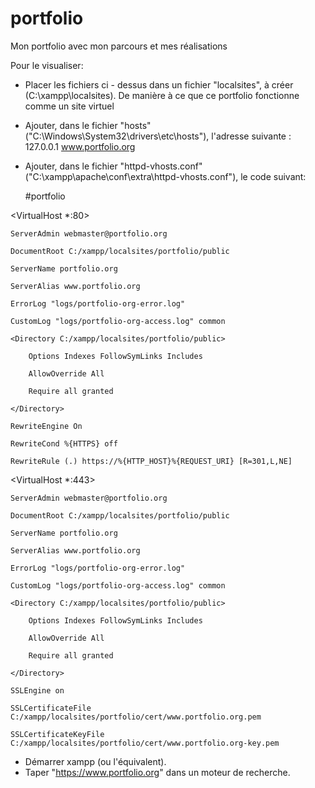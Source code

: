 # portfolio
Mon portfolio avec mon parcours et mes réalisations

Pour le visualiser:


- Placer les fichiers ci - dessus dans un fichier "localsites", à créer (C:\xampp\localsites). De manière à ce que ce portfolio fonctionne comme un site virtuel
- Ajouter, dans le fichier "hosts" ("C:\Windows\System32\drivers\etc\hosts"), l'adresse suivante : 127.0.0.1 www.portfolio.org
- Ajouter, dans le fichier "httpd-vhosts.conf" ("C:\xampp\apache\conf\extra\httpd-vhosts.conf"), le code suivant:

  #portfolio
  
<VirtualHost *:80>

    ServerAdmin webmaster@portfolio.org
    
    DocumentRoot C:/xampp/localsites/portfolio/public
    
    ServerName portfolio.org
    
    ServerAlias www.portfolio.org
    
    ErrorLog "logs/portfolio-org-error.log"
    
    CustomLog "logs/portfolio-org-access.log" common
    
    <Directory C:/xampp/localsites/portfolio/public>
    
        Options Indexes FollowSymLinks Includes
        
        AllowOverride All
        
        Require all granted
        
    </Directory>
    
    RewriteEngine On
    
    RewriteCond %{HTTPS} off
    
    RewriteRule (.) https://%{HTTP_HOST}%{REQUEST_URI} [R=301,L,NE]
    
    
</VirtualHost>


<VirtualHost *:443>

    ServerAdmin webmaster@portfolio.org
    
    DocumentRoot C:/xampp/localsites/portfolio/public
    
    ServerName portfolio.org
    
    ServerAlias www.portfolio.org
    
    ErrorLog "logs/portfolio-org-error.log"
    
    CustomLog "logs/portfolio-org-access.log" common
    
    <Directory C:/xampp/localsites/portfolio/public>
    
        Options Indexes FollowSymLinks Includes
        
        AllowOverride All
        
        Require all granted
        
    </Directory>
    
    SSLEngine on
    
    SSLCertificateFile C:/xampp/localsites/portfolio/cert/www.portfolio.org.pem
    
    SSLCertificateKeyFile C:/xampp/localsites/portfolio/cert/www.portfolio.org-key.pem
    
</VirtualHost>


- Démarrer xampp (ou l'équivalent).
- Taper "https://www.portfolio.org" dans un moteur de recherche.
